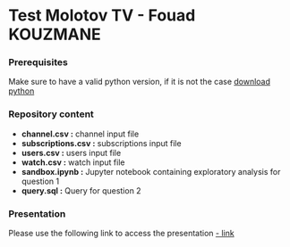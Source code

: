 # Test Molotov TV - Fouad KOUZMANE

### Prerequisites
Make sure to have a valid python version, if it is not the case [download python](https://www.python.org/downloads/)

### Repository content 
- **channel.csv :** channel input file 
- **subscriptions.csv :** subscriptions input file 
- **users.csv :** users input file 
- **watch.csv :** watch input file 
- **sandbox.ipynb :** Jupyter notebook containing exploratory analysis for question 1 
- **query.sql :** Query for question 2 
### Presentation 
Please use the following link to access the presentation [- link](https://docs.google.com/presentation/d/1LnDbkP9rV3O6rXWC_AeXdyxG5OhjGEv1lN6EvkFCups/edit?usp=sharing)

